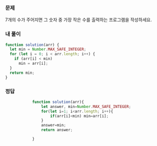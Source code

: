 ### 문제
7개의 수가 주어지면 그 숫자 중 가장 작은 수를 출력하는 프로그램을 작성하세요.

### 내 풀이
```js
function solution(arr) {
  let min = Number.MAX_SAFE_INTEGER;
  for (let i = 0; i < arr.length; i++) {
    if (arr[i] < min)
      min = arr[i];
  }
  return min;
}
```

### 정답
```js
            function solution(arr){         
                let answer, min=Number.MAX_SAFE_INTEGER;
                for(let i=1; i<arr.length; i++){
                    if(arr[i]<min) min=arr[i];
                }
                answer=min;
                return answer;

            }

```
